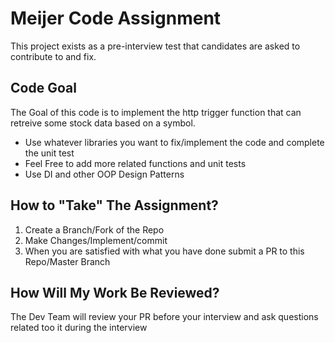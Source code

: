# Meijer Code Assignment

This project exists as a pre-interview test that candidates are asked to contribute to and fix.

## Code Goal
The Goal of this code is to implement the http trigger function that can retreive some stock data based on a symbol.

* Use whatever libraries you want to fix/implement the code and complete the unit test
* Feel Free to add more related functions and unit tests
* Use DI and other OOP Design Patterns

## How to "Take" The Assignment?
1. Create a Branch/Fork of the Repo
2. Make Changes/Implement/commit
3. When you are satisfied with what you have done submit a PR to this Repo/Master Branch

## How Will My Work Be Reviewed?
The Dev Team will review your PR before your interview and ask questions related too it during the interview
